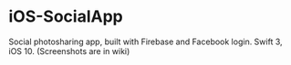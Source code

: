 # iOS-SocialApp

Social photosharing app, built with Firebase and Facebook login. 
Swift 3, iOS 10.
(Screenshots are in wiki)


